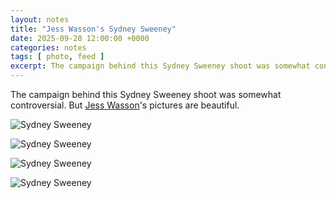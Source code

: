 ```yaml
---
layout: notes
title: "Jess Wasson's Sydney Sweeney"
date: 2025-09-28 12:00:00 +0000
categories: notes
tags: [ photo, feed ]
excerpt: The campaign behind this Sydney Sweeney shoot was somewhat controversial. But Jess Wasson's pictures are beautiful.
---
```


The campaign behind this Sydney Sweeney shoot was somewhat controversial. But [Jess Wasson](https://www.jesswasson.com)'s pictures are beautiful.


![Sydney Sweeney](/images/notes/2025/sydney-sweeney-co.avif)

![Sydney Sweeney](/images/notes/2025/sydney-sweeney-tv.avif)

![Sydney Sweeney](/images/notes/2025/sydney-sweeney-co2.avif)

![Sydney Sweeney](/images/notes/2025/sydney-sweeney-bw.avif)
